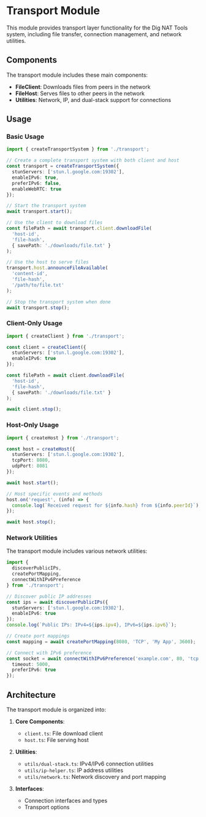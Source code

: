 # Transport Module

This module provides transport layer functionality for the Dig NAT Tools system, including file transfer, connection management, and network utilities.

## Components

The transport module includes these main components:

- **FileClient**: Downloads files from peers in the network
- **FileHost**: Serves files to other peers in the network
- **Utilities**: Network, IP, and dual-stack support for connections

## Usage

### Basic Usage

```typescript
import { createTransportSystem } from './transport';

// Create a complete transport system with both client and host
const transport = createTransportSystem({
  stunServers: ['stun.l.google.com:19302'],
  enableIPv6: true,
  preferIPv6: false,
  enableWebRTC: true
});

// Start the transport system
await transport.start();

// Use the client to download files
const filePath = await transport.client.downloadFile(
  'host-id', 
  'file-hash', 
  { savePath: './downloads/file.txt' }
);

// Use the host to serve files
transport.host.announceFileAvailable(
  'content-id',
  'file-hash',
  '/path/to/file.txt'
);

// Stop the transport system when done
await transport.stop();
```

### Client-Only Usage

```typescript
import { createClient } from './transport';

const client = createClient({
  stunServers: ['stun.l.google.com:19302'],
  enableIPv6: true
});

const filePath = await client.downloadFile(
  'host-id', 
  'file-hash', 
  { savePath: './downloads/file.txt' }
);

await client.stop();
```

### Host-Only Usage

```typescript
import { createHost } from './transport';

const host = createHost({
  stunServers: ['stun.l.google.com:19302'],
  tcpPort: 8080,
  udpPort: 8081
});

await host.start();

// Host specific events and methods
host.on('request', (info) => {
  console.log(`Received request for ${info.hash} from ${info.peerId}`);
});

await host.stop();
```

### Network Utilities

The transport module includes various network utilities:

```typescript
import { 
  discoverPublicIPs, 
  createPortMapping,
  connectWithIPv6Preference
} from './transport';

// Discover public IP addresses
const ips = await discoverPublicIPs({
  stunServers: ['stun.l.google.com:19302'],
  enableIPv6: true
});
console.log(`Public IPs: IPv4=${ips.ipv4}, IPv6=${ips.ipv6}`);

// Create port mappings
const mapping = await createPortMapping(8080, 'TCP', 'My App', 3600);

// Connect with IPv6 preference
const socket = await connectWithIPv6Preference('example.com', 80, 'tcp', {
  timeout: 5000,
  preferIPv6: true
});
```

## Architecture

The transport module is organized into:

1. **Core Components**:
   - `client.ts`: File download client
   - `host.ts`: File serving host

2. **Utilities**:
   - `utils/dual-stack.ts`: IPv4/IPv6 connection utilities
   - `utils/ip-helper.ts`: IP address utilities
   - `utils/network.ts`: Network discovery and port mapping

3. **Interfaces**:
   - Connection interfaces and types
   - Transport options 